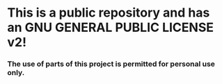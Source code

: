 <h1>This is a public repository and has an GNU GENERAL PUBLIC LICENSE v2!</h1>
<h3>The use of parts of this project is permitted for personal use only.</h3>
